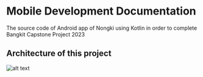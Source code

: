 # Mobile Development Documentation
The source code of Android app of Nongki using Kotlin in order to complete Bangkit Capstone Project 2023

## Architecture of this project
![alt text](?raw=true)
